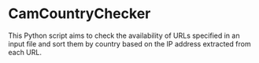 # CamCountryChecker
This Python script aims to check the availability of URLs specified in an input file and sort them by country based on the IP address extracted from each URL.
